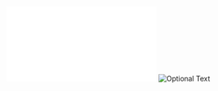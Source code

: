 
![Optional Text](../master/Example_code/filesforcode-converted.pdf)
![Optional Text](../master/app/static/img/theadvicebox-screenshot.PNG)
